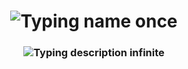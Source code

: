 <h1 align="center">
  <img src="https://readme-typing-svg.demolab.com?font=Fira+Code&weight=700&size=32&pause=1000&color=36BCF7&center=true&vCenter=true&width=435&lines=Hi+%F0%9F%91%8B%2C+I'm+Elchibek&repeat=false" alt="Typing name once">
</h1>

<h3 align="center">
  <img src="https://readme-typing-svg.demolab.com?font=Fira+Code&weight=500&size=24&pause=1000&color=F76B8A&center=true&vCenter=true&width=580&lines=I'm+a+%F0%9F%9A%80+Software+Engineer+%F0%9F%9A%80;I+%E2%9D%A4%EF%B8%8F+Creating+with+Code+%E2%9D%A4%EF%B8%8F" alt="Typing description infinite">
</h3>
